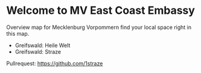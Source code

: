 # Welcome to MV East Coast Embassy


Overview map for Mecklenburg Vorpommern find your local space right in this map.

* Greifswald: Heile Welt
* Greifswald: Straze


Pullrequest: https://github.com/1straze
